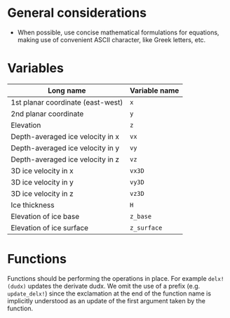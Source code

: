 # General considerations

- When possible, use concise mathematical formulations for equations, making use of convenient ASCII character, like Greek letters, etc.

# Variables

| Long name                             | Variable name                         |
| ------------------------------------- | ------------------------------------- |
| 1st planar coordinate (east-west)     | `x`                                   |
| 2nd planar coordinate                 | `y`                                   |
| Elevation                             | `z`                                   |
| Depth-averaged ice velocity in x      | `vx`                                  |
| Depth-averaged ice velocity in y      | `vy`                                  |
| Depth-averaged ice velocity in z      | `vz`                                  |
| 3D ice velocity in x                  | `vx3D`                                |
| 3D ice velocity in y                  | `vy3D`                                |
| 3D ice velocity in z                  | `vz3D`                                |
| Ice thickness                         | `H`                                   |
| Elevation of ice base                 | `z_base`                              |
| Elevation of ice surface              | `z_surface`                           |

# Functions

Functions should be performing the operations in place. For example `delx!(dudx)`
updates the derivate dudx. We omit the use of a prefix (e.g. `update_delx!`) since
the exclamation at the end of the function name is implicitly understood as an update
of the first argument taken by the function.